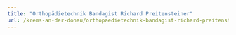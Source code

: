 ```yaml
---
title: "Orthopädietechnik Bandagist Richard Preitensteiner"
url: /krems-an-der-donau/orthopaedietechnik-bandagist-richard-preitensteiner/
---
```


